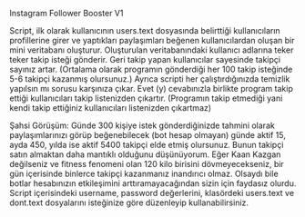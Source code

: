 Instagram Follower Booster V1

Script, ilk olarak kullanıcının users.text dosyasında belirttiği kullanıcıların profillerine girer ve yaptıkları paylaşımları beğenen kullanıcılardan oluşan bir mini veritabanı oluşturur. Oluşturulan veritabanındaki kullanıcı adlarına teker teker takip isteği gönderir. Geri takip yapan kullanıcılar sayesinde takipçi sayınız artar. (Ortalama olarak programın gönderdiği her 100 takip isteğinde 5-6 takipçi kazanmış olursunuz.) Ayrıca scripti her çalıştırdığınızda temizlik yapılsın mı sorusu karşınıza çıkar. Evet (y) cevabınızla birlikte program takip ettiği kullanıcıları takip listenizden çıkartır. (Programın takip etmediği yani kendi takip ettiğiniz kullanıcıları listenizden çıkartmaz)


Şahsi Görüşüm: Günde 300 kişiye istek gönderdiğinizde tahmini olarak paylaşımlarınızı görüp beğenebilecek (bot hesap olmayan) günde aktif 15, ayda 450, yılda ise aktif 5400 takipçi elde etmiş olursunuz. Bunun takipçi satın almaktan daha mantıklı olduğunu düşünüyorum. Eğer Kaan Kazgan değilseniz ve fitness fenomeni olan 120 kilo birisini dövmeyecekseniz, bir gün içerisinde binlerce takipçi kazanmanız inandırıcı olmaz. Olsaydı bile botlar hesabınızın etkileşimini arttıramayacağından sizin için faydasız olurdu. Script içerisindeki username, password değerlerini, klasördeki users.text ve dont.text dosyalarını isteğinize göre düzenleyip kullanabilirsiniz.
